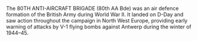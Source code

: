 The 80TH ANTI-AIRCRAFT BRIGADE (80th AA Bde) was an air defence formation of the British Army during World War II. It landed on D-Day and saw action throughout the campaign in North West Europe, providing early warning of attacks by V-1 flying bombs against Antwerp during the winter of 1944–45.
